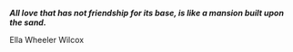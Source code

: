 _**All love that has not friendship for its base, is like a mansion built upon the sand.**_

Ella Wheeler Wilcox